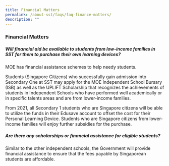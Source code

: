 ```yaml
---
title: Financial Matters
permalink: /about-sst/faqs/faq-finance-matters/
description: ""
---
```

### Financial Matters

##### Will financial aid be available to students from low-income families in SST for them to purchase their own learning devices?

MOE has financial assistance schemes to help needy students.

Students (Singapore Citizens) who successfully gain admission into Secondary One at SST may apply for the MOE Independent School Bursary (ISB) as well as the UPLIFT Scholarship that recognizes the achievements of students in Independent Schools who have performed well academically or in specific talents areas and are from lower-income families.

From 2021, all Secondary 1 students who are Singapore citizens will be able to utilize the funds in their Edusave account to offset the cost for their Personal Learning Device. Students who are Singapore citizens from lower-income families will enjoy further subsidies for the purchase.

##### Are there any scholarships or financial assistance for eligible students?

Similar to the other independent schools, the Government will provide financial assistance to ensure that the fees payable by Singaporean students are affordable.